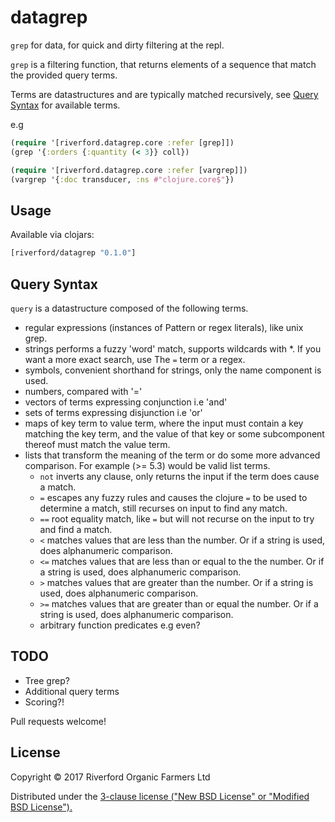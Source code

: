 # datagrep

`grep` for data, for quick and dirty filtering at the repl.

`grep` is a filtering function, that returns elements of a sequence that match the provided query terms.

Terms are datastructures and are typically matched recursively, see [Query Syntax](#query-syntax) for available terms.

e.g

```clojure
(require '[riverford.datagrep.core :refer [grep]])
(grep '{:orders {:quantity (< 3}} coll})
```

```clojure
(require '[riverford.datagrep.core :refer [vargrep]])
(vargrep '{:doc transducer, :ns #"clojure.core$"})
```

## Usage

Available via clojars:

```clojure
[riverford/datagrep "0.1.0"]
```

## Query Syntax

`query` is a datastructure composed of the following terms.
 - regular expressions (instances of Pattern or regex literals), like unix grep.
 - strings performs a fuzzy 'word' match, supports wildcards with *. If you want a more exact search, use
   The `=` term or a regex.
 - symbols, convenient shorthand for strings, only the name component is used.
 - numbers, compared with '='
 - vectors of terms expressing conjunction i.e 'and'
 - sets of terms expressing disjunction i.e 'or'
 - maps of key term to value term, where the input must contain a key matching the key term, and the value of that key or some subcomponent thereof
   must match the value term.
 - lists that transform the meaning of the term or do some more advanced comparison.
  For example (>= 5.3) would be valid list terms.
   - `not` inverts any clause, only returns the input if the term does cause a match.
   - `=` escapes any fuzzy rules and causes the clojure `=` to be used to determine a match, still recurses on input to find any match.
   - `==` root equality match, like `=` but will not recurse on the input to try and find a match.
   - `<` matches values that are less than the number. Or if a string is used, does alphanumeric comparison.
   - `<=` matches values that are less than or equal to the the number. Or if a string is used, does alphanumeric comparison.
   - `>` matches values that are greater than the number. Or if a string is used, does alphanumeric comparison.
   - `>=` matches values that are greater than or equal the number. Or if a string is used, does alphanumeric comparison.
   - arbitrary function predicates e.g even?

## TODO

- Tree grep?
- Additional query terms
- Scoring?!

Pull requests welcome!

## License

Copyright © 2017 Riverford Organic Farmers Ltd

Distributed under the [3-clause license ("New BSD License" or "Modified BSD License").](http://github.com/riverford/datagrep/blob/master/LICENSE)